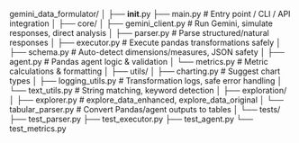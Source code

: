 gemini_data_formulator/
│
├── __init__.py
├── main.py                  # Entry point / CLI / API integration
│
├── core/
│   ├── gemini_client.py     # Run Gemini, simulate responses, direct analysis
│   ├── parser.py            # Parse structured/natural responses
│   ├── executor.py          # Execute pandas transformations safely
│   ├── schema.py            # Auto-detect dimensions/measures, JSON safety
│   ├── agent.py             # Pandas agent logic & validation
│   └── metrics.py           # Metric calculations & formatting
│
├── utils/
│   ├── charting.py          # Suggest chart types
│   ├── logging_utils.py     # Transformation logs, safe error handling
│   └── text_utils.py        # String matching, keyword detection
│
├── exploration/
│   ├── explorer.py          # explore_data_enhanced, explore_data_original
│   └── tabular_parser.py    # Convert Pandas/agent outputs to tables
│
└── tests/
    ├── test_parser.py
    ├── test_executor.py
    ├── test_agent.py
    └── test_metrics.py
